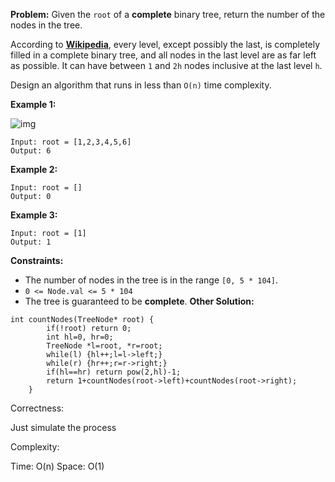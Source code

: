 **Problem:**
Given the `root` of a **complete** binary tree, return the number of the nodes in the tree.

According to **[Wikipedia](http://en.wikipedia.org/wiki/Binary_tree#Types_of_binary_trees)**, every level, except possibly the last, is completely filled in a complete binary tree, and all nodes in the last level are as far left as possible. It can have between `1` and `2h` nodes inclusive at the last level `h`.

Design an algorithm that runs in less than `O(n)` time complexity.

 

**Example 1:**

![img](https://assets.leetcode.com/uploads/2021/01/14/complete.jpg)

```
Input: root = [1,2,3,4,5,6]
Output: 6
```

**Example 2:**

```
Input: root = []
Output: 0
```

**Example 3:**

```
Input: root = [1]
Output: 1
```

 

**Constraints:**

- The number of nodes in the tree is in the range `[0, 5 * 104]`.
- `0 <= Node.val <= 5 * 104`
- The tree is guaranteed to be **complete**.
**Other Solution:**
```
int countNodes(TreeNode* root) {
        if(!root) return 0;
        int hl=0, hr=0;
        TreeNode *l=root, *r=root;
        while(l) {hl++;l=l->left;}
        while(r) {hr++;r=r->right;}
        if(hl==hr) return pow(2,hl)-1;
        return 1+countNodes(root->left)+countNodes(root->right);
    }
```
Correctness:

Just simulate the process

Complexity:

Time: O(n)
Space: O(1)